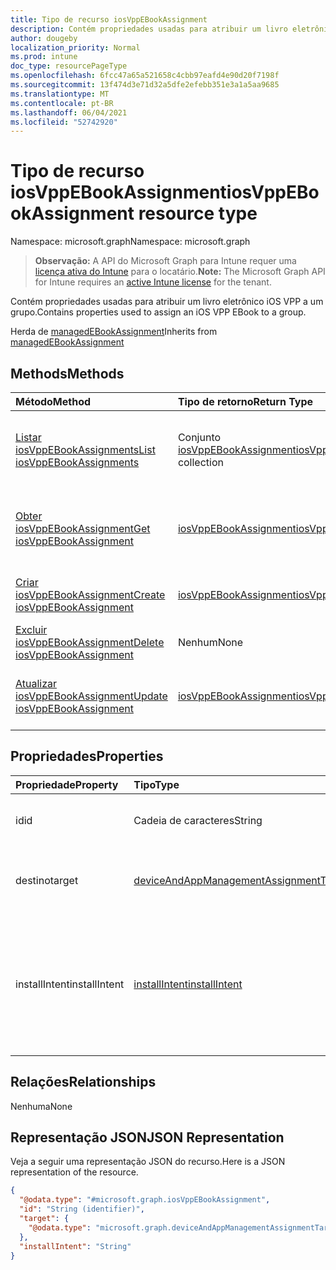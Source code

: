 ```yaml
---
title: Tipo de recurso iosVppEBookAssignment
description: Contém propriedades usadas para atribuir um livro eletrônico iOS VPP a um grupo.
author: dougeby
localization_priority: Normal
ms.prod: intune
doc_type: resourcePageType
ms.openlocfilehash: 6fcc47a65a521658c4cbb97eafd4e90d20f7198f
ms.sourcegitcommit: 13f474d3e71d32a5dfe2efebb351e3a1a5aa9685
ms.translationtype: MT
ms.contentlocale: pt-BR
ms.lasthandoff: 06/04/2021
ms.locfileid: "52742920"
---
```

# <a name="iosvppebookassignment-resource-type"></a><span data-ttu-id="05b39-103">Tipo de recurso iosVppEBookAssignment</span><span class="sxs-lookup"><span data-stu-id="05b39-103">iosVppEBookAssignment resource type</span></span>

<span data-ttu-id="05b39-104">Namespace: microsoft.graph</span><span class="sxs-lookup"><span data-stu-id="05b39-104">Namespace: microsoft.graph</span></span>

> <span data-ttu-id="05b39-105">**Observação:** A API do Microsoft Graph para Intune requer uma [licença ativa do Intune](https://go.microsoft.com/fwlink/?linkid=839381) para o locatário.</span><span class="sxs-lookup"><span data-stu-id="05b39-105">**Note:** The Microsoft Graph API for Intune requires an [active Intune license](https://go.microsoft.com/fwlink/?linkid=839381) for the tenant.</span></span>

<span data-ttu-id="05b39-106">Contém propriedades usadas para atribuir um livro eletrônico iOS VPP a um grupo.</span><span class="sxs-lookup"><span data-stu-id="05b39-106">Contains properties used to assign an iOS VPP EBook to a group.</span></span>


<span data-ttu-id="05b39-107">Herda de [managedEBookAssignment](../resources/intune-books-managedebookassignment.md)</span><span class="sxs-lookup"><span data-stu-id="05b39-107">Inherits from [managedEBookAssignment](../resources/intune-books-managedebookassignment.md)</span></span>

## <a name="methods"></a><span data-ttu-id="05b39-108">Methods</span><span class="sxs-lookup"><span data-stu-id="05b39-108">Methods</span></span>
|<span data-ttu-id="05b39-109">Método</span><span class="sxs-lookup"><span data-stu-id="05b39-109">Method</span></span>|<span data-ttu-id="05b39-110">Tipo de retorno</span><span class="sxs-lookup"><span data-stu-id="05b39-110">Return Type</span></span>|<span data-ttu-id="05b39-111">Descrição</span><span class="sxs-lookup"><span data-stu-id="05b39-111">Description</span></span>|
|:---|:---|:---|
|[<span data-ttu-id="05b39-112">Listar iosVppEBookAssignments</span><span class="sxs-lookup"><span data-stu-id="05b39-112">List iosVppEBookAssignments</span></span>](../api/intune-books-iosvppebookassignment-list.md)|<span data-ttu-id="05b39-113">Conjunto [iosVppEBookAssignment](../resources/intune-books-iosvppebookassignment.md)</span><span class="sxs-lookup"><span data-stu-id="05b39-113">[iosVppEBookAssignment](../resources/intune-books-iosvppebookassignment.md) collection</span></span>|<span data-ttu-id="05b39-114">Listar propriedades e relações de objetos de [iosVppEBookAssignment](../resources/intune-books-iosvppebookassignment.md).</span><span class="sxs-lookup"><span data-stu-id="05b39-114">List properties and relationships of the [iosVppEBookAssignment](../resources/intune-books-iosvppebookassignment.md) objects.</span></span>|
|[<span data-ttu-id="05b39-115">Obter iosVppEBookAssignment</span><span class="sxs-lookup"><span data-stu-id="05b39-115">Get iosVppEBookAssignment</span></span>](../api/intune-books-iosvppebookassignment-get.md)|[<span data-ttu-id="05b39-116">iosVppEBookAssignment</span><span class="sxs-lookup"><span data-stu-id="05b39-116">iosVppEBookAssignment</span></span>](../resources/intune-books-iosvppebookassignment.md)|<span data-ttu-id="05b39-117">Ler propriedades e relações de objetos de [iosVppEBookAssignment](../resources/intune-books-iosvppebookassignment.md).</span><span class="sxs-lookup"><span data-stu-id="05b39-117">Read properties and relationships of the [iosVppEBookAssignment](../resources/intune-books-iosvppebookassignment.md) object.</span></span>|
|[<span data-ttu-id="05b39-118">Criar iosVppEBookAssignment</span><span class="sxs-lookup"><span data-stu-id="05b39-118">Create iosVppEBookAssignment</span></span>](../api/intune-books-iosvppebookassignment-create.md)|[<span data-ttu-id="05b39-119">iosVppEBookAssignment</span><span class="sxs-lookup"><span data-stu-id="05b39-119">iosVppEBookAssignment</span></span>](../resources/intune-books-iosvppebookassignment.md)|<span data-ttu-id="05b39-120">Criar um novo objeto de [iosVppEBookAssignment](../resources/intune-books-iosvppebookassignment.md).</span><span class="sxs-lookup"><span data-stu-id="05b39-120">Create a new [iosVppEBookAssignment](../resources/intune-books-iosvppebookassignment.md) object.</span></span>|
|[<span data-ttu-id="05b39-121">Excluir iosVppEBookAssignment</span><span class="sxs-lookup"><span data-stu-id="05b39-121">Delete iosVppEBookAssignment</span></span>](../api/intune-books-iosvppebookassignment-delete.md)|<span data-ttu-id="05b39-122">Nenhum</span><span class="sxs-lookup"><span data-stu-id="05b39-122">None</span></span>|<span data-ttu-id="05b39-123">Excluir [iosVppEBookAssignment](../resources/intune-books-iosvppebookassignment.md).</span><span class="sxs-lookup"><span data-stu-id="05b39-123">Deletes a [iosVppEBookAssignment](../resources/intune-books-iosvppebookassignment.md).</span></span>|
|[<span data-ttu-id="05b39-124">Atualizar iosVppEBookAssignment</span><span class="sxs-lookup"><span data-stu-id="05b39-124">Update iosVppEBookAssignment</span></span>](../api/intune-books-iosvppebookassignment-update.md)|[<span data-ttu-id="05b39-125">iosVppEBookAssignment</span><span class="sxs-lookup"><span data-stu-id="05b39-125">iosVppEBookAssignment</span></span>](../resources/intune-books-iosvppebookassignment.md)|<span data-ttu-id="05b39-126">Atualizar as propriedades de um objeto de [iosVppEBookAssignment](../resources/intune-books-iosvppebookassignment.md).</span><span class="sxs-lookup"><span data-stu-id="05b39-126">Update the properties of a [iosVppEBookAssignment](../resources/intune-books-iosvppebookassignment.md) object.</span></span>|

## <a name="properties"></a><span data-ttu-id="05b39-127">Propriedades</span><span class="sxs-lookup"><span data-stu-id="05b39-127">Properties</span></span>
|<span data-ttu-id="05b39-128">Propriedade</span><span class="sxs-lookup"><span data-stu-id="05b39-128">Property</span></span>|<span data-ttu-id="05b39-129">Tipo</span><span class="sxs-lookup"><span data-stu-id="05b39-129">Type</span></span>|<span data-ttu-id="05b39-130">Descrição</span><span class="sxs-lookup"><span data-stu-id="05b39-130">Description</span></span>|
|:---|:---|:---|
|<span data-ttu-id="05b39-131">id</span><span class="sxs-lookup"><span data-stu-id="05b39-131">id</span></span>|<span data-ttu-id="05b39-132">Cadeia de caracteres</span><span class="sxs-lookup"><span data-stu-id="05b39-132">String</span></span>|<span data-ttu-id="05b39-133">Chave da entidade.</span><span class="sxs-lookup"><span data-stu-id="05b39-133">Key of the entity.</span></span> <span data-ttu-id="05b39-134">Herda do [managedEBookAssignment](../resources/intune-books-managedebookassignment.md)</span><span class="sxs-lookup"><span data-stu-id="05b39-134">Inherited from [managedEBookAssignment](../resources/intune-books-managedebookassignment.md)</span></span>|
|<span data-ttu-id="05b39-135">destino</span><span class="sxs-lookup"><span data-stu-id="05b39-135">target</span></span>|[<span data-ttu-id="05b39-136">deviceAndAppManagementAssignmentTarget</span><span class="sxs-lookup"><span data-stu-id="05b39-136">deviceAndAppManagementAssignmentTarget</span></span>](../resources/intune-shared-deviceandappmanagementassignmenttarget.md)|<span data-ttu-id="05b39-137">O destino da atribuição do livro eletrônico.</span><span class="sxs-lookup"><span data-stu-id="05b39-137">The assignment target for eBook.</span></span> <span data-ttu-id="05b39-138">Herda do [managedEBookAssignment](../resources/intune-books-managedebookassignment.md)</span><span class="sxs-lookup"><span data-stu-id="05b39-138">Inherited from [managedEBookAssignment](../resources/intune-books-managedebookassignment.md)</span></span>|
|<span data-ttu-id="05b39-139">installIntent</span><span class="sxs-lookup"><span data-stu-id="05b39-139">installIntent</span></span>|[<span data-ttu-id="05b39-140">installIntent</span><span class="sxs-lookup"><span data-stu-id="05b39-140">installIntent</span></span>](../resources/intune-shared-installintent.md)|<span data-ttu-id="05b39-141">A tentativa de instalação do livro eletrônico.</span><span class="sxs-lookup"><span data-stu-id="05b39-141">The install intent for eBook.</span></span> <span data-ttu-id="05b39-142">Herdado [de managedEBookAssignment](../resources/intune-books-managedebookassignment.md).</span><span class="sxs-lookup"><span data-stu-id="05b39-142">Inherited from [managedEBookAssignment](../resources/intune-books-managedebookassignment.md).</span></span> <span data-ttu-id="05b39-143">Os valores possíveis são: `available`, `required`, `uninstall`, `availableWithoutEnrollment`.</span><span class="sxs-lookup"><span data-stu-id="05b39-143">Possible values are: `available`, `required`, `uninstall`, `availableWithoutEnrollment`.</span></span>|

## <a name="relationships"></a><span data-ttu-id="05b39-144">Relações</span><span class="sxs-lookup"><span data-stu-id="05b39-144">Relationships</span></span>
<span data-ttu-id="05b39-145">Nenhuma</span><span class="sxs-lookup"><span data-stu-id="05b39-145">None</span></span>

## <a name="json-representation"></a><span data-ttu-id="05b39-146">Representação JSON</span><span class="sxs-lookup"><span data-stu-id="05b39-146">JSON Representation</span></span>
<span data-ttu-id="05b39-147">Veja a seguir uma representação JSON do recurso.</span><span class="sxs-lookup"><span data-stu-id="05b39-147">Here is a JSON representation of the resource.</span></span>
<!-- {
  "blockType": "resource",
  "keyProperty": "id",
  "@odata.type": "microsoft.graph.iosVppEBookAssignment"
}
-->
``` json
{
  "@odata.type": "#microsoft.graph.iosVppEBookAssignment",
  "id": "String (identifier)",
  "target": {
    "@odata.type": "microsoft.graph.deviceAndAppManagementAssignmentTarget"
  },
  "installIntent": "String"
}
```




